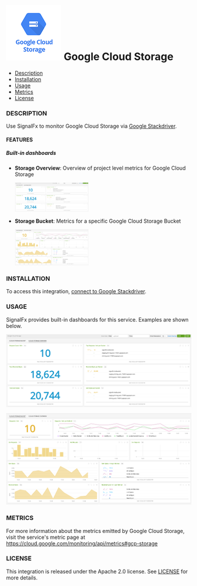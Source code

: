 # ![](./img/integration_googlecloudstorage.png) Google Cloud Storage

- [Description](#description)
- [Installation](#installation)
- [Usage](#usage)
- [Metrics](#metrics)
- [License](#license)

### DESCRIPTION

Use SignalFx to monitor Google Cloud Storage via [Google Stackdriver](https://github.com/signalfx/integrations/tree/master/gcp)[](sfx_link:gcp).

#### FEATURES

##### Built-in dashboards

- **Storage Overview**: Overview of project level metrics for Google Cloud Storage

  [<img src='./img/storage_overview.png' width=200px>](./img/storage_overview.png)

- **Storage Bucket**: Metrics for a specific Google Cloud Storage Bucket

  [<img src='./img/storage_bucket.png' width=200px>](./img/storage_bucket.png)


### INSTALLATION

To access this integration, [connect to Google Stackdriver](https://github.com/signalfx/integrations/tree/master/gcp)[](sfx_link:gcp).

### USAGE

SignalFx provides built-in dashboards for this service. Examples are shown below.

![](./img/storage_overview.png)

![](./img/storage_bucket.png)


### METRICS

For more information about the metrics emitted by Google Cloud Storage, visit the service's metric page at https://cloud.google.com/monitoring/api/metrics#gcp-storage

### LICENSE

This integration is released under the Apache 2.0 license. See [LICENSE](./LICENSE) for more details.

